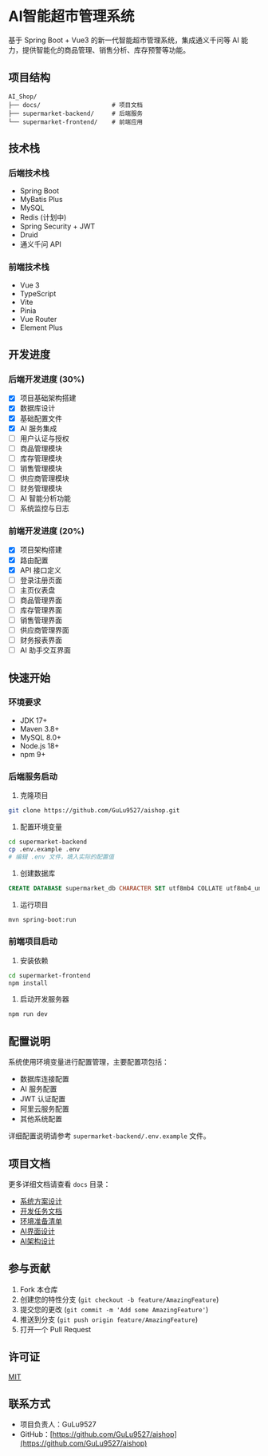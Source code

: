 # AI智能超市管理系统

基于 Spring Boot + Vue3 的新一代智能超市管理系统，集成通义千问等 AI 能力，提供智能化的商品管理、销售分析、库存预警等功能。

## 项目结构

```text
AI_Shop/
├── docs/                    # 项目文档
├── supermarket-backend/     # 后端服务
└── supermarket-frontend/    # 前端应用
```

## 技术栈

### 后端技术栈

- Spring Boot
- MyBatis Plus
- MySQL
- Redis (计划中)
- Spring Security + JWT
- Druid
- 通义千问 API

### 前端技术栈

- Vue 3
- TypeScript
- Vite
- Pinia
- Vue Router
- Element Plus

## 开发进度

### 后端开发进度 (30%)

- [x] 项目基础架构搭建
- [x] 数据库设计
- [x] 基础配置文件
- [x] AI 服务集成
- [ ] 用户认证与授权
- [ ] 商品管理模块
- [ ] 库存管理模块
- [ ] 销售管理模块
- [ ] 供应商管理模块
- [ ] 财务管理模块
- [ ] AI 智能分析功能
- [ ] 系统监控与日志

### 前端开发进度 (20%)

- [x] 项目架构搭建
- [x] 路由配置
- [x] API 接口定义
- [ ] 登录注册页面
- [ ] 主页仪表盘
- [ ] 商品管理界面
- [ ] 库存管理界面
- [ ] 销售管理界面
- [ ] 供应商管理界面
- [ ] 财务报表界面
- [ ] AI 助手交互界面

## 快速开始

### 环境要求

- JDK 17+
- Maven 3.8+
- MySQL 8.0+
- Node.js 18+
- npm 9+

### 后端服务启动

1. 克隆项目

```bash
git clone https://github.com/GuLu9527/aishop.git
```

1. 配置环境变量

```bash
cd supermarket-backend
cp .env.example .env
# 编辑 .env 文件，填入实际的配置值
```

1. 创建数据库

```sql
CREATE DATABASE supermarket_db CHARACTER SET utf8mb4 COLLATE utf8mb4_unicode_ci;
```

1. 运行项目

```bash
mvn spring-boot:run
```

### 前端项目启动

1. 安装依赖

```bash
cd supermarket-frontend
npm install
```

1. 启动开发服务器

```bash
npm run dev
```

## 配置说明

系统使用环境变量进行配置管理，主要配置项包括：

- 数据库连接配置
- AI 服务配置
- JWT 认证配置
- 阿里云服务配置
- 其他系统配置

详细配置说明请参考 `supermarket-backend/.env.example` 文件。

## 项目文档

更多详细文档请查看 `docs` 目录：

- [系统方案设计](docs/个体超市智能管理系统方案（更新版）.md)
- [开发任务文档](docs/个体超市智能管理系统开发任务文档.md)
- [环境准备清单](docs/开发环境准备清单.md)
- [AI界面设计](docs/零学习成本AI界面设计.md)
- [AI架构设计](docs/AI架构设计与应用场景分析.md)

## 参与贡献

1. Fork 本仓库
2. 创建您的特性分支 (`git checkout -b feature/AmazingFeature`)
3. 提交您的更改 (`git commit -m 'Add some AmazingFeature'`)
4. 推送到分支 (`git push origin feature/AmazingFeature`)
5. 打开一个 Pull Request

## 许可证

[MIT](LICENSE)

## 联系方式

- 项目负责人：GuLu9527
- GitHub：[https://github.com/GuLu9527/aishop](https://github.com/GuLu9527/aishop)
